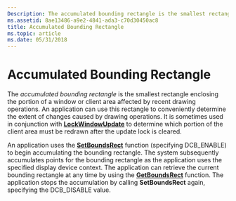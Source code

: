 ```yaml
---
Description: The accumulated bounding rectangle is the smallest rectangle enclosing the portion of a window or client area affected by recent drawing operations.
ms.assetid: 8ae13486-a9e2-4841-ada3-c70d30450ac8
title: Accumulated Bounding Rectangle
ms.topic: article
ms.date: 05/31/2018
---
```


# Accumulated Bounding Rectangle

The *accumulated bounding rectangle* is the smallest rectangle enclosing the portion of a window or client area affected by recent drawing operations. An application can use this rectangle to conveniently determine the extent of changes caused by drawing operations. It is sometimes used in conjunction with [**LockWindowUpdate**](/windows/desktop/api/Winuser/nf-winuser-lockwindowupdate) to determine which portion of the client area must be redrawn after the update lock is cleared.

An application uses the [**SetBoundsRect**](/windows/desktop/api/Wingdi/nf-wingdi-setboundsrect) function (specifying DCB\_ENABLE) to begin accumulating the bounding rectangle. The system subsequently accumulates points for the bounding rectangle as the application uses the specified display device context. The application can retrieve the current bounding rectangle at any time by using the [**GetBoundsRect**](/windows/desktop/api/Wingdi/nf-wingdi-getboundsrect) function. The application stops the accumulation by calling **SetBoundsRect** again, specifying the DCB\_DISABLE value.

 

 



